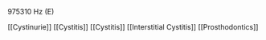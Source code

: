 975310 Hz (E)

[[Cystinurie]]
[[Cystitis]]
[[Cystitis]]
[[Interstitial Cystitis]]
[[Prosthodontics]]